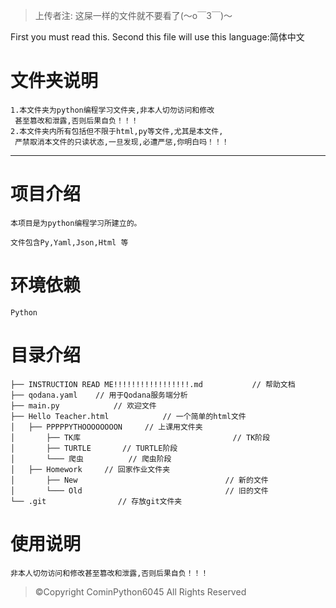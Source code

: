 >
> 上传者注: 这屎一样的文件就不要看了(～o￣3￣)～
>

First you must read this.
Second this file will use this language:简体中文
# 文件夹说明
    1.本文件夹为python编程学习文件夹,非本人切勿访问和修改
     甚至篡改和泄露,否则后果自负！！！
    2.本文件夹内所有包括但不限于html,py等文件,尤其是本文件,
     严禁取消本文件的只读状态,一旦发现,必遭严惩,你明白吗！！！
***

# 项目介绍
    本项目是为python编程学习所建立的。
 
    文件包含Py,Yaml,Json,Html 等
 
# 环境依赖
    Python

# 目录介绍

    ├── INSTRUCTION READ ME!!!!!!!!!!!!!!!!!.md           // 帮助文档
    ├── qodana.yaml    // 用于Qodana服务端分析
    ├── main.py            // 欢迎文件
    ├── Hello Teacher.html            // 一个简单的html文件
    │   ├── PPPPPYTHOOOOOOOON     // 上课用文件夹
    │       ├── TK库                                  // TK阶段
    │       ├── TURTLE       // TURTLE阶段
    │       └─── 爬虫          // 爬虫阶段
    │   ├── Homework     // 回家作业文件夹
    │       ├── New                                 // 新的文件
    │       └─── Old                                // 旧的文件
    └── .git                // 存放git文件夹

# 使用说明
    非本人切勿访问和修改甚至篡改和泄露,否则后果自负！！！
    
> ©Copyright CominPython6045 All Rights Reserved
 

